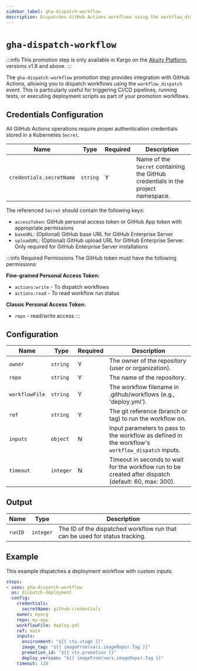 ```yaml
---
sidebar_label: gha-dispatch-workflow
description: Dispatches GitHub Actions workflows using the workflow_dispatch event.
---
```


# `gha-dispatch-workflow`

<span class="tag professional"></span>
<span class="tag beta"></span>

:::info
This promotion step is only available in Kargo on the [Akuity Platform](https://akuity.io/akuity-platform), versions v1.8 and above.
:::

The `gha-dispatch-workflow` promotion step provides integration with GitHub Actions, allowing you to dispatch workflows using the `workflow_dispatch` event. This is particularly useful for triggering CI/CD pipelines, running tests, or executing deployment scripts as part of your promotion workflows.

## Credentials Configuration

All GitHub Actions operations require proper authentication credentials stored in a Kubernetes `Secret`.

| Name                     | Type     | Required | Description                                                                      |
| ------------------------ | -------- | -------- | -------------------------------------------------------------------------------- |
| `credentials.secretName` | `string` | Y        | Name of the `Secret` containing the GitHub credentials in the project namespace. |

The referenced `Secret` should contain the following keys:

- `accessToken`: GitHub personal access token or GitHub App token with appropriate permissions
- `baseURL`: (Optional) GitHub base URL for GitHub Enterprise Server
- `uploadURL`: (Optional) GitHub upload URL for GitHub Enterprise Server. Only required for GitHub Enterprise Server installations

:::info Required Permissions
The GitHub token must have the following permissions:

**Fine-grained Personal Access Token:**
- `actions:write` - To dispatch workflows
- `actions:read` - To read workflow run status

**Classic Personal Access Token:**
- `repo` - read/write access
:::

## Configuration

| Name           | Type      | Required | Description                                                                                           |
| -------------- | --------- | -------- | ----------------------------------------------------------------------------------------------------- |
| `owner`        | `string`  | Y        | The owner of the repository (user or organization).                                                   |
| `repo`         | `string`  | Y        | The name of the repository.                                                                           |
| `workflowFile` | `string`  | Y        | The workflow filename in .github/workflows (e.g., 'deploy.yml').                                      |
| `ref`          | `string`  | Y        | The git reference (branch or tag) to run the workflow on.                                             |
| `inputs`       | `object`  | N        | Input parameters to pass to the workflow as defined in the workflow's `workflow_dispatch` inputs.     |
| `timeout`      | `integer` | N        | Timeout in seconds to wait for the workflow run to be created after dispatch (default: 60, max: 300). |

## Output

| Name    | Type      | Description                                                                 |
| ------- | --------- | --------------------------------------------------------------------------- |
| `runID` | `integer` | The ID of the dispatched workflow run that can be used for status tracking. |

## Example

This example dispatches a deployment workflow with custom inputs.

```yaml
steps:
- uses: gha-dispatch-workflow
  as: dispatch-deployment
  config:
    credentials:
      secretName: github-credentials
    owner: myorg
    repo: my-app
    workflowFile: deploy.yml
    ref: main
    inputs:
      environment: "${{ ctx.stage }}"
      image_tag: "${{ imageFrom(vars.imageRepo).Tag }}"
      promotion_id: "${{ ctx.promotion }}"
      deploy_version: "${{ imageFrom(vars.imageRepo).Tag }}"
    timeout: 120
```
